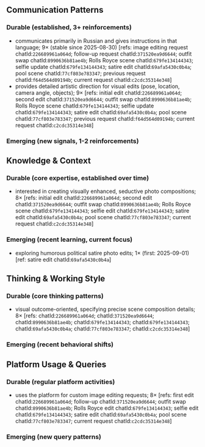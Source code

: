 ## Communication Patterns
### Durable (established, 3+ reinforcements)
- communicates primarily in Russian and gives instructions in that language; 9× (stable since 2025-08-30) [refs: image editing request chatId:`226689961a064d`; follow-up request chatId:`371520ea9d6644`; outfit swap chatId:`8990636b81ae4b`; Rolls Royce scene chatId:`679fe134144343`; selfie update chatId:`679fe134144343`; satire edit chatId:`69afa5430c0b4a`; pool scene chatId:`77cf803e783347`; previous request chatId:`f64d564d09194b`; current request chatId:`c2cdc35314e348`]
- provides detailed artistic direction for visual edits (pose, location, camera angle, objects); 9× [refs: initial edit chatId:`226689961a064d`; second edit chatId:`371520ea9d6644`; outfit swap chatId:`8990636b81ae4b`; Rolls Royce scene chatId:`679fe134144343`; selfie update chatId:`679fe134144343`; satire edit chatId:`69afa5430c0b4a`; pool scene chatId:`77cf803e783347`; previous request chatId:`f64d564d09194b`; current request chatId:`c2cdc35314e348`]

### Emerging (new signals, 1-2 reinforcements)

## Knowledge & Context
### Durable (core expertise, established over time)
- interested in creating visually enhanced, seductive photo compositions; 8× [refs: initial edit chatId:`226689961a064d`; second edit chatId:`371520ea9d6644`; outfit swap chatId:`8990636b81ae4b`; Rolls Royce scene chatId:`679fe134144343`; selfie edit chatId:`679fe134144343`; satire edit chatId:`69afa5430c0b4a`; pool scene chatId:`77cf803e783347`; current request chatId:`c2cdc35314e348`]

### Emerging (recent learning, current focus)
- exploring humorous political satire photo edits; 1× (first: 2025-09-01) [ref: satire edit chatId:`69afa5430c0b4a`]

## Thinking & Working Style
### Durable (core thinking patterns)
- visual outcome-oriented, specifying precise scene composition details; 8× [refs: chatId:`226689961a064d`; chatId:`371520ea9d6644`; chatId:`8990636b81ae4b`; chatId:`679fe134144343`; chatId:`679fe134144343`; chatId:`69afa5430c0b4a`; chatId:`77cf803e783347`; chatId:`c2cdc35314e348`]

### Emerging (recent behavioral shifts)

## Platform Usage & Queries
### Durable (regular platform activities)
- uses the platform for custom image editing requests; 8× [refs: first edit chatId:`226689961a064d`; follow-up chatId:`371520ea9d6644`; outfit swap chatId:`8990636b81ae4b`; Rolls Royce edit chatId:`679fe134144343`; selfie edit chatId:`679fe134144343`; satire edit chatId:`69afa5430c0b4a`; pool scene chatId:`77cf803e783347`; current request chatId:`c2cdc35314e348`]

### Emerging (new query patterns)
